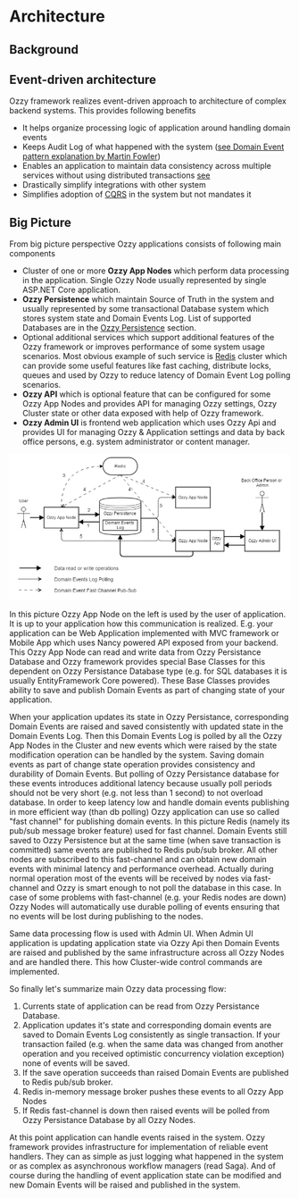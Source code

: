# Architecture

## Background

## Event-driven architecture
Ozzy framework realizes event-driven approach to architecture of complex backend systems.
This provides following benefits
- It helps organize processing logic of application around handling domain events
- Keeps Audit Log of what happened with the system ([see Domain Event pattern explanation by Martin Fowler](https://martinfowler.com/eaaDev/DomainEvent.html))
- Enables an application to maintain data consistency across multiple services without using distributed transactions [see](http://microservices.io/patterns/data/event-driven-architecture.html)
- Drastically simplify integrations with other system
- Simplifies adoption of [CQRS](https://martinfowler.com/bliki/CQRS.html) in the system but not mandates it

## Big Picture
From big picture perspective Ozzy applications consists of following main components
- Cluster of one or more **Ozzy App Nodes** which perform data processing in the application. Single Ozzy Node usually represented by single ASP.NET Core application.
- **Ozzy Persistence** which maintain Source of Truth in the system and usually represented by some transactional Database system which stores system state and Domain Events Log. List of supported Databases are in the [Ozzy Persistence]() section.
- Optional additional services which support additional features of the Ozzy framework or improves performance of some system usage scenarios. Most obvious example of such service is [Redis](https://redis.io/) cluster which can provide some useful features like fast caching, distribute locks, queues and used by Ozzy to reduce latency of Domain Event Log polling scenarios.
- **Ozzy API** which is optional feature that can be configured for some Ozzy App Nodes and provides API for managing Ozzy settings, Ozzy Cluster state or other data exposed with help of Ozzy framework.
- **Ozzy Admin UI** is frontend web application which uses Ozzy Api and provides UI for managing Ozzy & Application settings and data by back office persons, e.g. system administrator or content manager.

![Ozzy Architecture Big Picture](big-picture.png)

In this picture Ozzy App Node on the left is used by the user of application. It is up to your application how this communication is realized. E.g. your application can be Web Application implemented with MVC framework or Mobile App which uses Nancy powered API exposed from your backend. This Ozzy App Node can read and write data from Ozzy Persistance Database and Ozzy framework provides special Base Classes for this dependent on Ozzy Persistance Database type (e.g. for SQL databases it is usually EntityFramework Core powered). These Base Classes provides ability to save and publish Domain Events as part of changing state of your application.

When your application updates its state in Ozzy Persistance, corresponding Domain Events are raised and saved consistently with updated state in the Domain Events Log. Then this Domain Events Log is polled by all the Ozzy App Nodes in the Cluster and new events which were raised by the state modification operation can be handled by the system. Saving domain events as part of change state operation provides consistency and durability of Domain Events. But polling of Ozzy Persistance database for these events introduces additional latency because usually poll periods should not be very short (e.g. not less than 1 second) to not overload database.
In order to keep latency low and handle domain events publishing in more efficient way (than db polling) Ozzy application can use so called "fast channel" for publishing domain events. In this picture Redis (namely its pub/sub message broker feature) used for fast channel. Domain Events still saved to Ozzy Persistence but at the same time (when save transaction is committed) same events are published to Redis pub/sub broker. All other nodes are subscribed to this fast-channel and can obtain new domain events with minimal latency and performance overhead. Actually during normal operation most of the events will be received by nodes via fast-channel and Ozzy is smart enough to not poll the database in this case. In case of some problems with fast-channel (e.g. your Redis nodes are down) Ozzy Nodes will automatically use durable polling of events ensuring that no events will be lost during publishing to the nodes.

Same data processing flow is used with Admin UI. When Admin UI application is updating application state via Ozzy Api then Domain Events are raised and published by the same infrastructure across all Ozzy Nodes and are handled there. This how Cluster-wide control commands are implemented. 

So finally let's summarize main Ozzy data processing flow:
1. Currents state of application can be read from Ozzy Persistance Database.
2. Application updates it's state and corresponding domain events are saved to Domain Events Log consistently as single transaction. If your transaction failed (e.g. when the same data was changed from another operation and you received optimistic concurrency violation exception) none of events will be saved.
3. If the save operation succeeds than raised Domain Events are published to Redis pub/sub broker.
4. Redis in-memory message broker pushes these events to all Ozzy App Nodes
5. If Redis fast-channel is down then raised events will be polled from Ozzy Persistance Database by all Ozzy Nodes.

At this point application can handle events raised in the system. Ozzy framework provides infrastructure for implementation of reliable event handlers. They can as simple as just logging what happened in the system or as complex as asynchronous workflow managers (read Saga). And of course during the handling of event application state can be modified and new Domain Events will be raised and published in the system.
